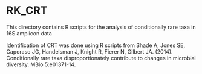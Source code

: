# RK_CRT
This directory contains R scripts for the analysis of conditionally rare taxa in 16S amplicon data 

Identification of CRT was done using R scripts from Shade A, Jones SE, Caporaso JG, Handelsman J, Knight R, Fierer N, Gilbert JA. (2014). Conditionally rare taxa disproportionately contribute to changes in microbial diversity. MBio 5:e01371-14.
